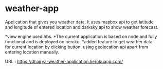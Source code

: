 # weather-app
Application that gives you weather data.
It uses mapbox api to get latitude and longitude of entered location and darksky api to show weather forecast.

*view engine used hbs.
*The current application is based on node and fully functional and is deployed on heroku.
*added feature to get weather data for current location by clicking button, using geolocation api apart from entering location manually.

URL :
https://dhairya-weather-application.herokuapp.com/

